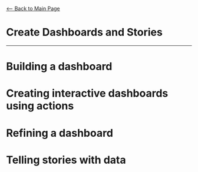[<-- Back to Main Page](README.md)
# Create Dashboards and Stories
<hr>

# Building a dashboard
# Creating interactive dashboards using actions
# Refining a dashboard
# Telling stories with data
